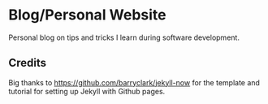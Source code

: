 
# Blog/Personal Website
Personal blog on tips and tricks I learn during software development. 



## Credits

Big thanks to https://github.com/barryclark/jekyll-now for the template and tutorial for setting up Jekyll with Github pages. 
